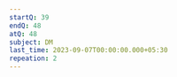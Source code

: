 ```yaml
---
startQ: 39
endQ: 48
atQ: 48
subject: DM
last_time: 2023-09-07T00:00:00.000+05:30
repeation: 2
---
```

